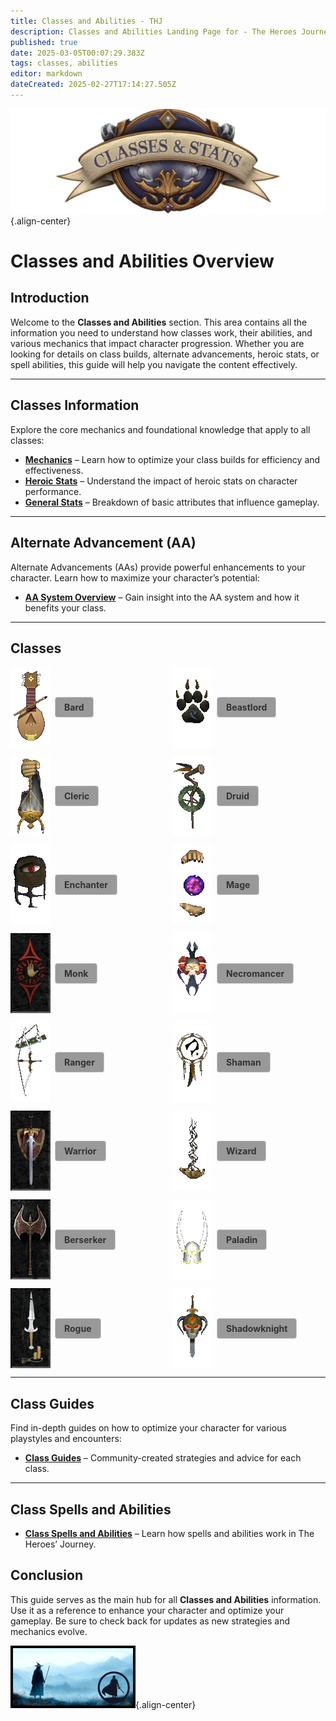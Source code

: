 ```yaml
---
title: Classes and Abilities - THJ
description: Classes and Abilities Landing Page for - The Heroes Journey Emu
published: true
date: 2025-03-05T00:07:29.383Z
tags: classes, abilities
editor: markdown
dateCreated: 2025-02-27T17:14:27.505Z
---
```


![statsandclasses.webp](/classes-and-abilities/statsandclasses.webp){.align-center}

# Classes and Abilities Overview

## Introduction

Welcome to the **Classes and Abilities** section. This area contains all the information you need to understand how classes work, their abilities, and various mechanics that impact character progression. Whether you are looking for details on class builds, alternate advancements, heroic stats, or spell abilities, this guide will help you navigate the content effectively.

---

## Classes Information

Explore the core mechanics and foundational knowledge that apply to all classes:

-   [**Mechanics**](#/getting-started/game-mechanics) – Learn how to optimize your class builds for efficiency and effectiveness.
-   [**Heroic Stats**](/classes-and-abilities/heroic-stats) – Understand the impact of heroic stats on character performance.
-   [**General Stats**](/classes-and-abilities/stats) – Breakdown of basic attributes that influence gameplay.

---

## Alternate Advancement (AA)

Alternate Advancements (AAs) provide powerful enhancements to your character. Learn how to maximize your character’s potential:

-   [**AA System Overview**](/classes-and-abilities/aa/) – Gain insight into the AA system and how it benefits your class.

---

## Classes

<!-- BEGIN GRID CONTAINER -->
<div style="
  display: grid; 
  grid-template-columns: 1fr 1fr;  /* Two columns; adjust if you'd like more or fewer */
  gap: 1em; 
  align-items: center;
  margin: 1em 0;
">

  <!-- Bard -->
  <div style="display: flex; align-items: center; gap: 0.5em;">
    <img src="/bard.gif" alt="Bard" />
    <a href="/classes-and-abilities/bard" style="
      text-decoration: none; 
      border: 1px solid #ccc; 
      padding: 0.5em 1em; 
      border-radius: 4px; 
      color: #333; 
      font-weight: bold;
      background: #999999;
    ">
      Bard
    </a>
  </div>

  <!-- Beastlord -->
  <div style="display: flex; align-items: center; gap: 0.5em;">
    <img src="/beastlord.gif" alt="Beastlord" />
    <a href="/classes-and-abilities/beastlord" style="
      text-decoration: none; 
      border: 1px solid #ccc; 
      padding: 0.5em 1em; 
      border-radius: 4px; 
      color: #333; 
      font-weight: bold;
      background: #999999;
    ">
      Beastlord
    </a>
  </div>

  <!-- Cleric -->
  <div style="display: flex; align-items: center; gap: 0.5em;">
    <img src="/cleric.gif" alt="Cleric" />
    <a href="/classes-and-abilities/cleric" style="
      text-decoration: none; 
      border: 1px solid #ccc; 
      padding: 0.5em 1em; 
      border-radius: 4px; 
      color: #333; 
      font-weight: bold;
      background: #999999;
    ">
      Cleric
    </a>
  </div>

  <!-- Druid -->
  <div style="display: flex; align-items: center; gap: 0.5em;">
    <img src="/druid.gif" alt="Druid" />
    <a href="/classes-and-abilities/druid" style="
      text-decoration: none; 
      border: 1px solid #ccc; 
      padding: 0.5em 1em; 
      border-radius: 4px; 
      color: #333; 
      font-weight: bold;
      background: #999999;
    ">
      Druid
    </a>
  </div>

  <!-- Enchanter -->
  <div style="display: flex; align-items: center; gap: 0.5em;">
    <img src="/enchanter.gif" alt="Enchanter" />
    <a href="/classes-and-abilities/enchanter" style="
      text-decoration: none; 
      border: 1px solid #ccc; 
      padding: 0.5em 1em; 
      border-radius: 4px; 
      color: #333; 
      font-weight: bold;
      background: #999999;
    ">
      Enchanter
    </a>
  </div>

  <!-- Mage -->
  <div style="display: flex; align-items: center; gap: 0.5em;">
    <img src="/magician.gif" alt="Mage" />
    <a href="/classes-and-abilities/mage" style="
      text-decoration: none; 
      border: 1px solid #ccc; 
      padding: 0.5em 1em; 
      border-radius: 4px; 
      color: #333; 
      font-weight: bold;
      background: #999999;
    ">
      Mage
    </a>
  </div>
  <!-- Monk -->
  <div style="display: flex; align-items: center; gap: 0.5em;">
    <img src="/classes-and-abilities/monk.gif" alt="Monk" />
    <a href="/classes-and-abilities/monk" style="
      text-decoration: none; 
      border: 1px solid #ccc; 
      padding: 0.5em 1em; 
      border-radius: 4px; 
      color: #333; 
      font-weight: bold;
      background: #999999;
    ">
      Monk
    </a>
  </div>

  <!-- Necromancer -->
  <div style="display: flex; align-items: center; gap: 0.5em;">
    <img src="/necromancer.gif" alt="Necromancer" />
    <a href="/classes-and-abilities/necromancer" style="
      text-decoration: none; 
      border: 1px solid #ccc; 
      padding: 0.5em 1em; 
      border-radius: 4px; 
      color: #333; 
      font-weight: bold;
      background: #999999;
    ">
      Necromancer
    </a>
  </div>

  <!-- Ranger -->
  <div style="display: flex; align-items: center; gap: 0.5em;">
    <img src="/ranger.gif" alt="Ranger" />
    <a href="/classes-and-abilities/ranger" style="
      text-decoration: none; 
      border: 1px solid #ccc; 
      padding: 0.5em 1em; 
      border-radius: 4px; 
      color: #333; 
      font-weight: bold;
      background: #999999;
    ">
      Ranger
    </a>
  </div>

  <!-- Shaman -->
  <div style="display: flex; align-items: center; gap: 0.5em;">
    <img src="/shaman.gif" alt="Shaman" />
    <a href="/classes-and-abilities/shaman" style="
      text-decoration: none; 
      border: 1px solid #ccc; 
      padding: 0.5em 1em; 
      border-radius: 4px; 
      color: #333; 
      font-weight: bold;
      background: #999999;
    ">
      Shaman
    </a>
  </div>

  <!-- Warrior -->
  <div style="display: flex; align-items: center; gap: 0.5em;">
    <img src="/classes-and-abilities/warrior.gif" alt="Warrior" />
    <a href="/classes-and-abilities/warrior" style="
      text-decoration: none; 
      border: 1px solid #ccc; 
      padding: 0.5em 1em; 
      border-radius: 4px; 
      color: #333; 
      font-weight: bold;
      background: #999999;
    ">
      Warrior
    </a>
  </div>

  <!-- Wizard -->
  <div style="display: flex; align-items: center; gap: 0.5em;">
    <img src="/wizard.gif" alt="Wizard" />
    <a href="/classes-and-abilities/wizard" style="
      text-decoration: none; 
      border: 1px solid #ccc; 
      padding: 0.5em 1em; 
      border-radius: 4px; 
      color: #333; 
      font-weight: bold;
      background: #999999;
    ">
      Wizard
    </a>
  </div>

  <!-- Berserker -->
  <div style="display: flex; align-items: center; gap: 0.5em;">
    <img src="/berserker.gif" alt="Berserker" />
    <a href="/classes-and-abilities/berserker" style="
      text-decoration: none; 
      border: 1px solid #ccc; 
      padding: 0.5em 1em; 
      border-radius: 4px; 
      color: #333; 
      font-weight: bold;
      background: #999999;
    ">
      Berserker
    </a>
  </div>

  <!-- Paladin -->
  <div style="display: flex; align-items: center; gap: 0.5em;">
    <img src="/paladin.gif" alt="Paladin" />
    <a href="/classes-and-abilities/paladin" style="
      text-decoration: none; 
      border: 1px solid #ccc; 
      padding: 0.5em 1em; 
      border-radius: 4px; 
      color: #333; 
      font-weight: bold;
      background: #999999;
    ">
      Paladin
    </a>
  </div>

  <!-- Rogue -->
  <div style="display: flex; align-items: center; gap: 0.5em;">
    <img src="/classes-and-abilities/rogue.gif" alt="Rogue" />
    <a href="/classes-and-abilities/rogue" style="
      text-decoration: none; 
      border: 1px solid #ccc; 
      padding: 0.5em 1em; 
      border-radius: 4px; 
      color: #333; 
      font-weight: bold;
      background: #999999;
    ">
      Rogue
    </a>
  </div>

  <!-- Shadowknight -->
  <div style="display: flex; align-items: center; gap: 0.5em;">
    <img src="/shadowknight.gif" alt="Shadowknight" />
    <a href="/classes-and-abilities/shadowknight" style="
      text-decoration: none; 
      border: 1px solid #ccc; 
      padding: 0.5em 1em; 
      border-radius: 4px; 
      color: #333; 
      font-weight: bold;
      background: #999999;
    ">
      Shadowknight
    </a>
  </div>

</div>
<!-- END GRID CONTAINER -->

---

## Class Guides

Find in-depth guides on how to optimize your character for various playstyles and encounters:

-   [**Class Guides**](/classes-and-abilities/classes/guides/) – Community-created strategies and advice for each class.

---

## Class Spells and Abilities

-   [**Class Spells and Abilities**](/classes-and-abilities/spells-and-abilities) – Learn how spells and abilities work in The Heroes’ Journey.

## Conclusion

This guide serves as the main hub for all **Classes and Abilities** information. Use it as a reference to enhance your character and optimize your gameplay. Be sure to check back for updates as new strategies and mechanics evolve.

![thjpagebreak3.png](/thjpagebreak3.png){.align-center}